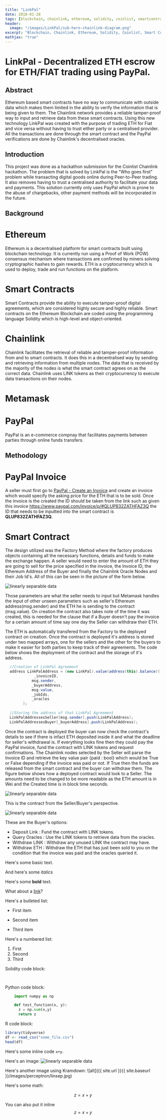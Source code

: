 ```yaml
---
title: "LinkPal"
date: 2018-01-28
tags: [blockchain, chainlink, ethereum, solidity, coinlist, smartcontracts]
header:
  image: "/images/LinkPal/sub-hero-chainlink-diagram.png"
excerpt: "Blockchain, Chainlink, Ethereum, Solidity, Coinlist, Smart Contracts"
mathjax: "true"
---
```

# LinkPal - Decentralized ETH escrow for ETH/FIAT trading using PayPal.

## Abstract
Ethereum based smart contracts have no way to communicate with outside data which makes them limited in the ability to verify the information that is being given to them. The Chainlink network provides 
a reliable tamper-proof way to input and retrieve data from these smart contracts. Using this new technology LinkPal was created with the purpose of trading ETH for Fiat and vice versa without having to trust either party or a centralised provider. All the transactions are done through the smart contract and the PayPal verifications are done by Chainlink's decentralised oracles.

## Introduction
This project was done as a hackathon submission for the Coinlist Chainlink hackathon. The problem that is solved by LinkPal is the "Who goes first" problem while transacting digital goods online during Peer-to-Peer trading. It also removes having to trust a centralised authority to facilitate your data and payments. This solution currently only uses PayPal which is prone to the abuse of chargebacks, other payment methods will be incorporated in the future.

## Background
# Ethereum
Ethereum is a decentralised platform for smart contracts built using blockchain technology. It is currently run using a Proof of Work (POW) consensus mechanism where transactions are confirmed by miners solving cryptographic hashes to gain rewards. ETH is a cryptocurrency which is used to deploy, trade and run functions on the platform.

# Smart Contracts
Smart Contracts provide the ability to execute tamper-proof digital agreements, which are considered highly secure and highly reliable. Smart contracts on the Ethereum Blockchain are coded using the programming language Solidity which is high-level and object-oriented.

# Chainlink
Chainlink facilitates the retrieval of reliable and tamper-proof information from and to smart contracts. It does this in a decentralised way by sending and retrieving information from multiple nodes. The data that is received by the majority of the nodes is what the smart contract agrees on as the correct data. Chainlink uses LINK tokens as their cryptocurrency to execute data transactions on their nodes.

# Metamask

# PayPal
PayPal is an e-commerce compnay that facilitates payments between parties through online funds transfers.


## Methodology
# PayPal Invoice
A seller must first go to [PayPal - Create an Invoice](https://www.paypal.com/invoice/create) and create an invoice which would specify the asking price for the ETH that is to be sold. Once the invoice is the created the ID should be taken from the link such as given this invoice https://www.paypal.com/invoice/p/#QLUP832ZATHFAZ3Q the ID that needs to be inputted into the smart contract is  **QLUP832ZATHFAZ3Q**.

# Smart Contract
The design utilized was the Factory Method where the factory produces objects containing all the necessary functions, details and funds to make the exchange happen. A seller would need to enter the amount of ETH they are going to sell for the price specified in the invoice, the Invoice ID, the Ethereum Address of the Buyer and finally the Chainlink Oracle Nodes and their Job Id's. All of this can be seen in the picture of the form below.

<img src="{{ site.url }}{{ site.baseurl }}/images/LinkPal/sellerFormOne.png" alt="linearly separable data">

Those parameters are what the seller needs to input but Metamask handles the input of other unseen parameters such as seller's Ethereum address(msg.sender) and the ETH he is sending to the contract (msg.value). On creation the contract also takes note of the time it was created, this is needed for the clause that if a Buyer doesn't pay the invoice for a certain amount of time say one day the Seller can withdraw their ETH. 

The ETH is automatically transfered from the Factory to the deployed contract on creation. Once the contract is deployed it's address is stored under two mapped arrays, one for the sellers and the other for the buyers to make it easier for both parties to keep track of their agreements. The code below shows the deployment of the contract and the storage of it's address.

```java
  //Creation of LinkPal Agreement
  address LinkPalAddress = (new LinkPal).value(address(this).balance)(
             _invoiceID,
            msg.sender,
            _buyerAddress,
            msg.value,
            _jobIds,
            _oracles
        );
  
  //Storing the address of that LinkPal Agreement
  LinkPalAddressesSeller[msg.sender].push(LinkPalAddress);
  LinkPalAddressesBuyer[_buyerAddress].push(LinkPalAddress);
```

Once the contract is deployed the buyer can now check the contract's details to see if there is infact ETH deposited inside it and what the deadline for seller's withdrawal is. If everything looks fine then they could pay the PayPal invoice, fund the contract with LINK tokens and request confirmations. The Chainlink nodes selected by the Seller will parse the Invoice ID and retrieve the key value pair {paid : bool} which would be True or False depending if the invoice was paid or not. If True then the funds are released from the smart contract and the buyer can withdraw them. The figure below shows how a deployed contract would look to a Seller. The amounts need to be changed to be more readable as the ETH amount is in Wei and the Created time is in block time seconds.

<img src="{{ site.url }}{{ site.baseurl }}/images/LinkPal/deployedLinkPal.png" alt="linearly separable data">

This is the contract from the Seller/Buyer's perspective.


<img src="{{ site.url }}{{ site.baseurl }}/images/LinkPal/buyerDeployedLinkPal.png" alt="linearly separable data">

These are the Buyer's options:

* Deposit Link  : Fund the contract with LINK tokens.
* Query Oracles : Use the LINK tokens to retrieve data from the oracles.
* Withdraw LINK : Withdraw any unused LINK the contract may have.
* Withdraw ETH  : Withdraw the ETH that has just been sold to you on the condition that the invoice was paid and the oracles queried it.



Here's some basic text.

And here's some *italics*

Here's some **bold** text.

What about a [link](https://github.com/dataoptimal)?

Here's a bulleted list:
* First item
+ Second item
- Third item

Here's a numbered list:
1. First
2. Second
3. Third

Solidity code block:
```java
  
```
Python code block:
```python
    import numpy as np

    def test_function(x, y):
      z = np.sum(x,y)
      return z
```

R code block:
```r
library(tidyverse)
df <- read_csv("some_file.csv")
head(df)
```

Here's some inline code `x+y`.

Here's an image:
<img src="{{ site.url }}{{ site.baseurl }}/images/perceptron/linsep.jpg" alt="linearly separable data">

Here's another image using Kramdown:
![alt]({{ site.url }}{{ site.baseurl }}/images/perceptron/linsep.jpg)

Here's some math:

$$z=x+y$$

You can also put it inline $$z=x+y$$
